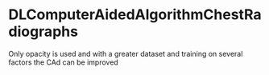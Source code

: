 # DLComputerAidedAlgorithmChestRadiographs

Only opacity is used and with a greater dataset and training on several factors the CAd can be improved
